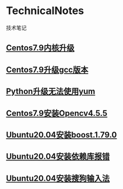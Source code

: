 # TechnicalNotes
技术笔记

## [Centos7.9内核升级](https://github.com/TeslaHou/TechnicalNotes/blob/main/Centos7.9%E5%86%85%E6%A0%B8%E5%8D%87%E7%BA%A7)

## [Centos7.9升级gcc版本](https://github.com/TeslaHou/TechnicalNotes/blob/main/Centos7.9%E5%8D%87%E7%BA%A7gcc%E7%89%88%E6%9C%AC)

## [Python升级无法使用yum](https://github.com/TeslaHou/TechnicalNotes/blob/main/Python%E5%8D%87%E7%BA%A7%E6%97%A0%E6%B3%95%E4%BD%BF%E7%94%A8yum)

## [Centos7.9安装Opencv4.5.5](https://github.com/TeslaHou/TechnicalNotes/blob/main/Centos7.9%20%E5%AE%89%E8%A3%85%20opencv4.5.5)

## [Ubuntu20.04安装boost.1.79.0](https://github.com/TeslaHou/TechnicalNotes/blob/main/Ubuntu20.04%E5%AE%89%E8%A3%85boost.1.79.0)

## [Ubuntu20.04安装依赖库报错](https://github.com/TeslaHou/TechnicalNotes/blob/main/Ubuntu20.04%E5%AE%89%E8%A3%85%E5%BA%93%E4%BE%9D%E8%B5%96%E6%8A%A5%E9%94%99)

## [Ubuntu20.04安装搜狗输入法](https://github.com/TeslaHou/TechnicalNotes/blob/main/Ubuntu20.04%E5%AE%89%E8%A3%85%E6%90%9C%E7%8B%97%E8%BE%93%E5%85%A5%E6%B3%95)
